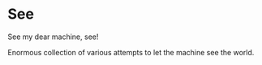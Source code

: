 # See
See my dear machine, see!

Enormous collection of various attempts to let the machine see the world.